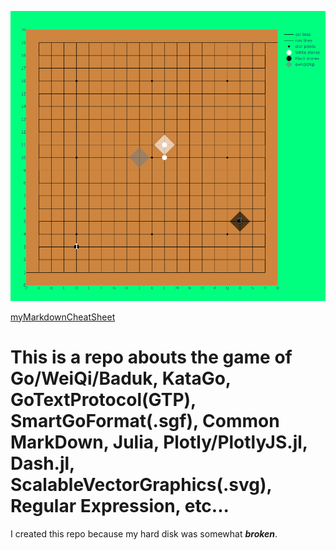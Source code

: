 ![easyUI](./easyUI.svg)

[myMarkdownCheatSheet](./Markdown.md)

# This is a repo abouts the game of Go/WeiQi/Baduk, KataGo, GoTextProtocol(GTP), SmartGoFormat(.sgf), Common MarkDown, Julia, Plotly/PlotlyJS.jl, Dash.jl, ScalableVectorGraphics(.svg), Regular Expression, etc...

I created this repo because my hard disk was somewhat ***broken***.
